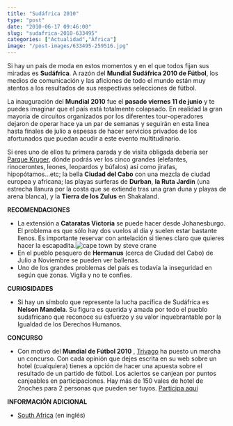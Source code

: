 ```yaml
---
title: "Sudáfrica 2010"
type: "post"
date: "2010-06-17 09:46:00"
slug: "sudafrica-2010-633495"
categories: ["Actualidad","África"]
image: "/post-images/633495-259516.jpg"
---
```


[](/wp-content/uploads/2010/06/633495-259510.jpg)

Si hay un país de moda en estos momentos y en el que todos fijan sus miradas es **Sudáfrica**. A razón del **Mundial Sudáfrica 2010 de Fútbol**, los medios de comunicación y las aficiones de todo el mundo están muy atentos a los resultados de sus respectivas selecciones de fútbol.

[](/wp-content/uploads/2010/06/633495-259514.jpg)La inauguración del **Mundial 2010** fue el **pasado viernes 11 de junio** y te puedes imaginar que el país está totalmente colapsado. En realidad la gran mayoria de circuitos organizados por los diferentes tour-operadores dejaron de operar hace ya un par de semanas y seguirán en esta linea hasta finales de julio a espesas de hacer servicios privados de los afortunados que puedan acudir a este evento multitudinario.

Si eres uno de ellos tu primera parada y de visita obligada debería ser [Parque Kruger](http://www.missviajes.com/kruger-national-park-231707), dónde podrás ver los cinco grandes (elefantes, rinocerontes, leones, leopardos y búfalos) así como jirafas, hipopótamos...etc; la bella **Ciudad del Cabo** con una mezcla de ciudad europea y africana; las playas surferas de **Durban**, **la Ruta Jardín** (una estrecha llanura por la costa que se extiende tras una gran duna y playas de arena blanca), y la **Tierra de los Zulus** en Shakaland.

**RECOMENDACIONES**

- La extensión a **Cataratas Victoria** se puede hacer desde Johanesburgo. El problema es que sólo hay dos vuelos al dia y suelen estar bastante llenos. Es importante reservar con antelación si tienes claro que quieres hacer la escapadita.![cape town by steve crane](/post-images/633495-259516.jpg "cape town by steve crane")
- En el pueblo pesquero de **Hermanus** (cerca de Ciudad del Cabo) de Julio a Noviembre se pueden ver ballenas.
- Uno de los grandes problemas del país es todavía la inseguridad en según que zonas. Vigila y no te confies.

**CURIOSIDADES**

- Si hay un símbolo que represente la lucha pacífica de Sudáfrica es **Nelson Mandela**. Su figura es querida y amada por todo el pueblo sudafricano que reconoce su esfuerzo y su valor inquebrantable por la Igualdad de los Derechos Humanos.

**CONCURSO**

- Con motivo del **Mundial de Fútbol 2010** , [Trivago](http://www.trivago.es) ha puesto un marcha un concurso. Con cada opinión que dejes escrita en su web sobre un hotel (cualquiera) tienes a opción de hacer una apuesta sobre el resultado de un partido de fútbol. Los aciertos se canjean por puntos canjeables en participaciones. Hay más de 150 vales de hotel de 2noches para 2 personas que pueden ser tuyos. [Participa aquí ](http://www.trivago.es/raffle_world_cup.php)

**INFORMACIÓN ADICIONAL**

- [South Africa](http://www.southafrica.net/sat/content/en/za/home) (en inglés)
